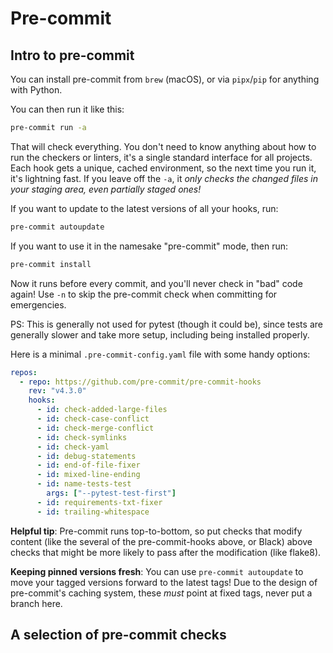 # Pre-commit

## Intro to pre-commit

You can install pre-commit from `brew` (macOS), or via `pipx`/`pip` for anything
with Python.

You can then run it like this:

```bash
pre-commit run -a
```

That will check everything. You don't need to know anything about how to run the
checkers or linters, it's a single standard interface for all projects. Each
hook gets a unique, cached environment, so the next time you run it, it's
lightning fast. If you leave off the `-a`, it _only checks the changed files in
your staging area, even partially staged ones!_

If you want to update to the latest versions of all your hooks, run:

```bash
pre-commit autoupdate
```

If you want to use it in the namesake "pre-commit" mode, then run:

```bash
pre-commit install
```

Now it runs before every commit, and you'll never check in "bad" code again! Use
`-n` to skip the pre-commit check when committing for emergencies.

PS: This is generally not used for pytest (though it could be), since tests are
generally slower and take more setup, including being installed properly.

Here is a minimal `.pre-commit-config.yaml` file with some handy options:

```yaml
repos:
  - repo: https://github.com/pre-commit/pre-commit-hooks
    rev: "v4.3.0"
    hooks:
      - id: check-added-large-files
      - id: check-case-conflict
      - id: check-merge-conflict
      - id: check-symlinks
      - id: check-yaml
      - id: debug-statements
      - id: end-of-file-fixer
      - id: mixed-line-ending
      - id: name-tests-test
        args: ["--pytest-test-first"]
      - id: requirements-txt-fixer
      - id: trailing-whitespace
```

**Helpful tip**: Pre-commit runs top-to-bottom, so put checks that modify
content (like the several of the pre-commit-hooks above, or Black) above checks
that might be more likely to pass after the modification (like flake8).

**Keeping pinned versions fresh**: You can use `pre-commit autoupdate` to move
your tagged versions forward to the latest tags! Due to the design of
pre-commit's caching system, these _must_ point at fixed tags, never put a
branch here.

## A selection of pre-commit checks

[pre-commit]: https://pre-commit.com
